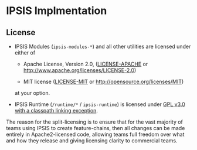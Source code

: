 # IPSIS Implmentation

## License

* IPSIS Modules (`ipsis-modules-*`) and all other utilities are licensed under either of
    - Apache License, Version 2.0, ([LICENSE-APACHE](LICENSE-APACHE) or
    http://www.apache.org/licenses/LICENSE-2.0)

    - MIT license ([LICENSE-MIT](LICENSE-MIT) or
    http://opensource.org/licenses/MIT)

    at your option.

* IPSIS Runtime (`/runtime/*` / `ipsis-runtime`) is licensed under [GPL v3.0 with a classpath linking exception](LICENSE-GPL3).

The reason for the split-licensing is to ensure that for the vast majority of teams using IPSIS to create feature-chains, then all changes can be made entirely in Apache2-licensed code, allowing teams full freedom over what and how they release and giving licensing clarity to commercial teams.
